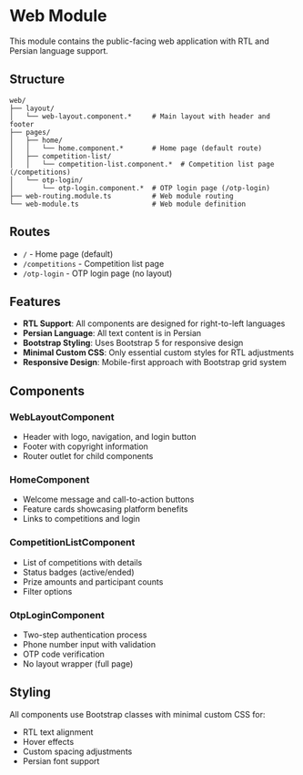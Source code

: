 # Web Module

This module contains the public-facing web application with RTL and Persian language support.

## Structure

```
web/
├── layout/
│   └── web-layout.component.*     # Main layout with header and footer
├── pages/
│   ├── home/
│   │   └── home.component.*       # Home page (default route)
│   ├── competition-list/
│   │   └── competition-list.component.*  # Competition list page (/competitions)
│   └── otp-login/
│       └── otp-login.component.*  # OTP login page (/otp-login)
├── web-routing.module.ts          # Web module routing
└── web-module.ts                  # Web module definition
```

## Routes

- `/` - Home page (default)
- `/competitions` - Competition list page
- `/otp-login` - OTP login page (no layout)

## Features

- **RTL Support**: All components are designed for right-to-left languages
- **Persian Language**: All text content is in Persian
- **Bootstrap Styling**: Uses Bootstrap 5 for responsive design
- **Minimal Custom CSS**: Only essential custom styles for RTL adjustments
- **Responsive Design**: Mobile-first approach with Bootstrap grid system

## Components

### WebLayoutComponent
- Header with logo, navigation, and login button
- Footer with copyright information
- Router outlet for child components

### HomeComponent
- Welcome message and call-to-action buttons
- Feature cards showcasing platform benefits
- Links to competitions and login

### CompetitionListComponent
- List of competitions with details
- Status badges (active/ended)
- Prize amounts and participant counts
- Filter options

### OtpLoginComponent
- Two-step authentication process
- Phone number input with validation
- OTP code verification
- No layout wrapper (full page)

## Styling

All components use Bootstrap classes with minimal custom CSS for:
- RTL text alignment
- Hover effects
- Custom spacing adjustments
- Persian font support
